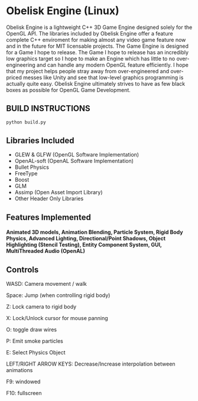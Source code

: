 # Obelisk Engine (Linux)
Obelisk Engine is a lightweight C++ 3D Game Engine designed solely for the OpenGL API. The libraries included by Obelisk Engine offer a feature complete C++ enviroment for making almost any video game feature now and in the future for MIT licensable projects. The Game Engine is designed for a Game I hope to release. The Game I hope to release has an incredibly low graphics target so I hope to make an Engine which has little to no over-engineering and can handle any modern OpenGL feature efficiently. I hope that my project helps people stray away from over-engineered and over-priced messes like Unity and see that low-level graphics programming is actually quite easy. Obelisk Engine ultimately strives to have as few black boxes as possible for OpenGL Game Development.

## BUILD INSTRUCTIONS
```bash
python build.py
```

## Libraries Included
- GLEW & GLFW (OpenGL Software Implementation)
- OpenAL-soft (OpenAL Software Implementation)
- Bullet Physics
- FreeType
- Boost
- GLM
- Assimp (Open Asset Import Library)
- Other Header Only Libraries
## Features Implemented 
#### Animated 3D models, Animation Blending, Particle System, Rigid Body Physics, Advanced Lighting, Directional/Point Shadows, Object Highlighting (Stencil Testing), Entity Component System, GUI, MultiThreaded Audio (OpenAL)

## Controls
WASD: Camera movement / walk

Space: Jump (when controlling rigid body)

Z: Lock camera to rigid body

X: Lock/Unlock cursor for mouse panning

O: toggle draw wires

P: Emit smoke particles

E: Select Physics Object

LEFT/RIGHT ARROW KEYS: Decrease/Increase interpolation between animations

F9: windowed

F10: fullscreen
